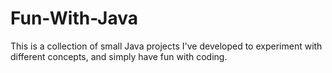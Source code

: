 # Fun-With-Java
 This is a collection of small Java projects I've developed to experiment with different concepts, and simply have fun with coding. 
